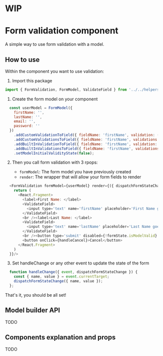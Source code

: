 # WIP

# Form validation component

A simple way to use form validation with a model.

## How to use

Within the component you want to use validation:

1. Import this package

```javascript
import { FormValidation, FormModel, ValidateField } from '../../helpers/form-validation/'
```

1. Create the form model on your component

```javascript
  const userModel = FormModel({
    firstName: '',
    lastName: '',
    email: '',
    password: ''
  })
    .addCustomValidationToField({ fieldName: 'firstName', validation: (value) => value === '' ? 'First validation' : ''  })
    .addCustomValidationsToField({ fieldName: 'firstName', validations: [(value) => value === '' ? 'Second validation' : '', (value) => value === '' ? 'Third validation' : ''] })
    .addBuiltInValidationToField({ fieldName: 'firstName', validation: { name: 'required', message: 'A simple custom message' }})
    .addBuiltInValidationsToField({ fieldName: 'firstName', validations: [{ name: 'required', message: 'A simple custom message' }, { name: 'required', message: 'A simple custom message' }]})
    .setModelInitialValidityState(false);
```

2. Then you call form validation with 3 rpops:

   * `formModel`: The form model you have previously created
   * `render`: The wrapper that will allow your form fields to render

  ```javascript
    <FormValidation formModel={userModel} render={({ dispatchFormStateChange, formState }) => {
      return (
        <React.Fragment>
          <label>First Name: </label>
          <ValidateField>
            <input type='text' name='firstName' placeholder='First Name goes here' onChange={(event) => handleChange({ event, dispatchFormStateChange })}></input>
          </ValidateField>
          <br /><label>Last Name: </label>
          <ValidateField>
            <input type='text' name='lastName' placeholder='Last Name goes here' onChange={(event) => handleChange({ event, dispatchFormStateChange })}></input>
          </ValidateField>
          <br /><button type='submit' disabled={!formState.isModelValid} onClick={handleSubmit}>Submit</button>
          <button onClick={handleCancel}>Cancel</button>
        </React.Fragment>
      )
    }}/>
  ```

3. Set handleChange or any other event to update the state of the form

```javascript
  function handleChange({ event, dispatchFormStateChange }) {
    const { name, value } = event.currentTarget;
    dispatchFormStateChange({ name, value });
  };
```

That's it, you should be all set!

## Model builder API

TODO

## Components explanation and props

TODO